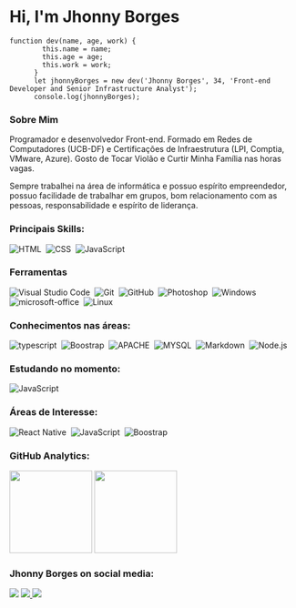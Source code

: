 # Hi, I'm Jhonny Borges

```
function dev(name, age, work) {
        this.name = name;
        this.age = age;
        this.work = work;
      }
      let jhonnyBorges = new dev('Jhonny Borges', 34, 'Front-end Developer and Senior Infrastructure Analyst');
      console.log(jhonnyBorges);
```

### Sobre Mim
<p>
    Programador e desenvolvedor Front-end. Formado em Redes de Computadores (UCB-DF) e Certificações de Infraestrutura (LPI, Comptia, VMware, Azure). Gosto de Tocar Violão e Curtir Minha Família nas horas vagas.
<p>
    Sempre trabalhei na área de informática e possuo espírito empreendedor, possuo facilidade de trabalhar em grupos, bom relacionamento com as pessoas, responsabilidade e espírito de liderança. 

### Principais Skills:

![HTML](https://img.shields.io/badge/-HTML-05122A?style=for-the-badge&logo=html5)&nbsp;
![CSS](https://img.shields.io/badge/-CSS-05122A?style=for-the-badge&logo=CSS3&logoColor=1572B6)&nbsp;
![JavaScript](https://img.shields.io/badge/-JavaScript-05122A?style=for-the-badge&logo=javascript)&nbsp;

### Ferramentas

![Visual Studio Code](https://img.shields.io/badge/-Visual%20Studio%20Code-05122A?style=for-the-badge&logo=visual-studio-code&logoColor=007ACC)&nbsp;
![Git](https://img.shields.io/badge/-Git-05122A?style=for-the-badge&logo=git)&nbsp;
![GitHub](https://img.shields.io/badge/-GitHub-05122A?style=for-the-badge&logo=github)&nbsp;
![Photoshop](https://img.shields.io/badge/-Photoshop-05122A?style=for-the-badge&logo=adobe-photoshop)&nbsp;
![Windows](https://img.shields.io/badge/-Windows-05122A?style=for-the-badge&logo=windows)&nbsp;
![microsoft-office](https://img.shields.io/badge/-microsoft_office-05122A?style=for-the-badge&logo=microsoft-office)&nbsp;
![Linux](https://img.shields.io/badge/-linux-05122a?style=for-the-badge&logo=linux)&nbsp;

### Conhecimentos nas áreas:

![typescript](https://img.shields.io/badge/-typescript-05122A?style=for-the-badge&logo=typescript)&nbsp;
![Boostrap](https://img.shields.io/badge/-boostrap-05122A?style=for-the-badge&logo=bootstrap)&nbsp;
![APACHE](https://img.shields.io/badge/-APACHE-05122A?style=for-the-badge&logo=apache)&nbsp;
![MYSQL](https://img.shields.io/badge/-MYSQL-05122A?style=for-the-badge&logo=MYSQL)&nbsp;
![Markdown](https://img.shields.io/badge/-Markdown-05122A?style=for-the-badge&logo=markdown)&nbsp;
![Node.js](https://img.shields.io/badge/-Node.js-05122A?style=for-the-badge&logo=node.js)&nbsp;

### Estudando no momento:

![JavaScript](https://img.shields.io/badge/-JavaScript-05122A?style=for-the-badge&logo=javascript)&nbsp;

### Áreas de Interesse:

![React Native](https://img.shields.io/badge/-React_native-05122A?style=for-the-badge&logo=react)&nbsp;
![JavaScript](https://img.shields.io/badge/-JavaScript-05122A?style=for-the-badge&logo=javascript)&nbsp;
![Boostrap](https://img.shields.io/badge/-boostrap-05122A?style=for-the-badge&logo=bootstrap)&nbsp;

### GitHub Analytics:

<p align="left">
  <img height="145em" src="https://github-readme-stats-eight-theta.vercel.app/api?username=jhonnyborges&show_icons=true&theme=dracula"/>
  <img height="145em" src="https://github-readme-stats-eight-theta.vercel.app/api/top-langs/?username=jhonnyborges&layout=compact&langs_count=8&theme=dracula"/>
</p>

### Jhonny Borges on social media:

<a href="https://www.linkedin.com/in/jhonny-andreyv-borges-mendoza/"><img src="https://img.shields.io/badge/jhonnyborges-0077B5?style=for-the-badge&logo=linkedin&logoColor=white"/></a>
<a href="mailto:jhonny.andreyv@gmail.com"><img src="https://img.shields.io/badge/-jhonny.andreyv@gmail.com-0078D4?style=for-the-badge&logo=gmail&logoColor=white"/>
    </a>
<a href="https://instagram.com/martine.oficial"><img src="https://img.shields.io/badge/-@jhonnyborgesof-E4405F?style=for-the-badge&logo=Instagram&logoColor=white"/></a>
